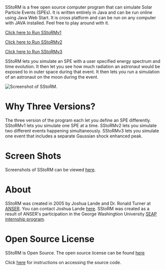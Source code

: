 SStoRM is a free open source computer program that can simulate Solar Particle Events (SPEs). It is written entirely in Java and can be run online using Java Web Start. It is cross platform and can be run on any computer with JAVA installed. Feel free to play around with it.

[Click here to Run SStoRMv1](https://raw.github.com/joshualande/SStoRM/master/releases/SStoRM-v1.0.2.jnlp)

[Click here to Run SStoRMv2](https://raw.github.com/joshualande/SStoRM/master/releases/SStoRM-v2.0.0.jnlp)

[Click here to Run SStoRMv3](https://raw.github.com/joshualande/SStoRM/master/releases/SStoRM-v3.0.0.jnlp)
    
SStoRM lets you simulate an SPE with a user specified energy spectrum and time evolution. It then let you see how much radiation an astronaut would be exposed to in outer space during that event. It then lets you run a simulation of an astronaut on the moon during the event.

![Screenshot of SStoRM.](https://raw.github.com/joshualande/SStoRM/master/images/version1exercisescreenshot.jpg)

# Why Three Versions?

The three version of the program each let you define an SPE differently. SStoRMv1 lets you simulate one SPE at a time. SStoRMv2 lets you simulate two different events happening simultaneously. SStoRMv3 lets you simulate one event that includes a separate Gaussian shock enhanced peak.      

# Screen Shots

Screenshots of SStoRM can be viewed [here](https://github.com/joshualande/SStoRM/blob/master/Screenshots.md).

# About

SStoRM was created in 2005 by Joshua Lande and Dr. Ronald Turner at [ANSER](http://www.anser.org"). You can contact Joshua Lande [here](joshualande@gmail.com). SStoRM was created as a result of ANSER's participation in the George Washingtion University [SEAP internship program](http://www.gwseap.net).

# Open Source License

SStoRM is Open Source. The open source license can be found [here](https://github.com/joshualande/SStoRM/blob/master/LICENSE.md)

Click [here](https://github.com/joshualande/SStoRM/blob/master/source.md) for instructions on accessing the source code.
